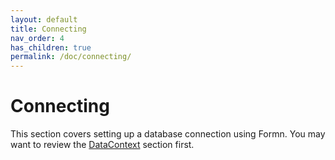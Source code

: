 ```yaml
---
layout: default
title: Connecting
nav_order: 4
has_children: true
permalink: /doc/connecting/
---
```


# Connecting

This section covers setting up a database connection using Formn.  You may want
to review the [DataContext](../datacontext) section first.
